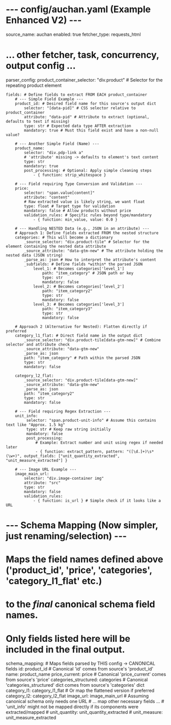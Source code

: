 # --- config/auchan.yaml (Example Enhanced V2) ---
source_name: auchan
enabled: true
fetcher_type: requests_html
# ... other fetcher, task, concurrency, output config ...

parser_config:
    product_container_selector: "div.product" # Selector for the repeating product element

    fields: # Define fields to extract FROM EACH product_container
        # --- Simple Field Example ---
        product_id: # Desired field name for this source's output dict
            selector: "[data-pid]" # CSS selector relative to product_container
            attribute: "data-pid" # Attribute to extract (optional, defaults to text if missing)
            type: str # Expected data type AFTER extraction
            mandatory: true # Must this field exist and have a non-null value?

        # --- Another Simple Field (Name) ---
        product_name:
            selector: "div.pdp-link a"
            # 'attribute' missing -> defaults to element's text content
            type: str
            mandatory: true
            post_processing: # Optional: Apply simple cleaning steps
                - { function: strip_whitespace }

        # --- Field requiring Type Conversion and Validation ---
        price:
            selector: "span.value[content]"
            attribute: "content"
            # Raw extracted value is likely string, we want float
            type: float # Target type for validation
            mandatory: false # Allow products without price
            validation_rules: # Specific rules beyond type/mandatory
                - { function: min_value, value: 0.0 }

        # --- Handling NESTED Data (e.g., JSON in an attribute) ---
        # Approach 1: Define fields extracted FROM the nested structure
        categories: # This will become a dictionary
            _source_selector: "div.product-tile" # Selector for the element containing the nested data attribute
            _source_attribute: "data-gtm-new" # The attribute holding the nested data (JSON string)
            _parse_as: json # How to interpret the attribute's content
            _subfields: # Define fields *within* the parsed JSON
                level_1: # Becomes categories['level_1']
                    path: "item_category" # JSON path or key
                    type: str
                    mandatory: false
                level_2: # Becomes categories['level_2']
                    path: "item_category2"
                    type: str
                    mandatory: false
                level_3: # Becomes categories['level_3']
                    path: "item_category3"
                    type: str
                    mandatory: false

        # Approach 2 (Alternative for Nested): Flatten directly if preferred
        category_l1_flat: # Direct field name in the output dict
            _source_selector: "div.product-tile[data-gtm-new]" # Combine selector and attribute check
            _source_attribute: "data-gtm-new"
            _parse_as: json
            path: "item_category" # Path within the parsed JSON
            type: str
            mandatory: false

        category_l2_flat:
            _source_selector: "div.product-tile[data-gtm-new]"
            _source_attribute: "data-gtm-new"
            _parse_as: json
            path: "item_category2"
            type: str
            mandatory: false

        # --- Field requiring Regex Extraction ---
        unit_info:
             selector: "span.product-unit-info" # Assume this contains text like "Approx. 1.5 kg"
             type: str # Keep raw string initially
             mandatory: false
             post_processing:
                 # Example: Extract number and unit using regex if needed later
                 - { function: extract_pattern, pattern: "([\d.]+)\s*(\w+)", output_fields: ["unit_quantity_extracted", "unit_measure_extracted"] }

        # --- Image URL Example ---
        image_main_url:
            selector: "div.image-container img"
            attribute: "src"
            type: str
            mandatory: false
            validation_rules:
                - { function: is_url } # Simple check if it looks like a URL

# --- Schema Mapping (Now simpler, just renaming/selection) ---
# Maps the field names defined above ('product_id', 'price', 'categories', 'category_l1_flat' etc.)
# to the *final* canonical schema field names.
# Only fields listed here will be included in the final output.
schema_mapping: # Maps fields parsed by THIS config -> CANONICAL fields
    id: product_id # Canonical 'id' comes from source's 'product_id'
    name: product_name
    price_current: price # Canonical 'price_current' comes from source's 'price'
    categories_structured: categories # Canonical 'categories_structured' dict comes from source's 'categories' dict
    category_l1: category_l1_flat # Or map the flattened version if preferred
    category_l2: category_l2_flat
    image_url: image_main_url # Assuming canonical schema only needs one URL
    # ... map other necessary fields ...
    # 'unit_info' might not be mapped directly if its components were extracted/mapped
    # unit_quantity: unit_quantity_extracted
    # unit_measure: unit_measure_extracted